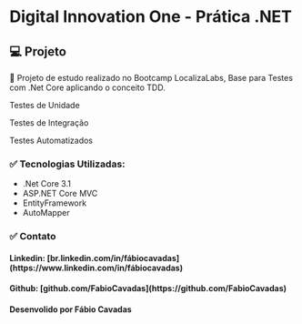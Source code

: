 <h1>Digital Innovation One - Prática .NET</h1>

<h2>💻 Projeto</h2>
🚀 Projeto de estudo realizado no Bootcamp LocalizaLabs, Base para Testes com .Net Core aplicando o conceito TDD.

<p>Testes de Unidade</p>
<p>Testes de Integração</p>
<p>Testes Automatizados</p>

<h3>✅ Tecnologias Utilizadas:</h3>

- .Net Core 3.1
- ASP.NET Core MVC
- EntityFramework
- AutoMapper

<h3>✅ Contato</h3>

<h4>Linkedin:  [br.linkedin.com/in/fábiocavadas](https://www.linkedin.com/in/fábiocavadas)</h4>

<h4>Github:  [github.com/FabioCavadas](https://github.com/FabioCavadas)</h4>

<h4>Desenvolido por Fábio Cavadas</h4>





